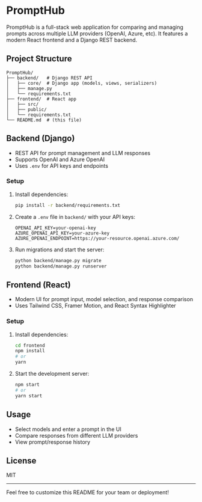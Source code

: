# PromptHub

PromptHub is a full-stack web application for comparing and managing prompts across multiple LLM providers (OpenAI, Azure, etc). It features a modern React frontend and a Django REST backend.

## Project Structure

```
PromptHub/
├── backend/   # Django REST API
│   ├── core/  # Django app (models, views, serializers)
│   ├── manage.py
│   └── requirements.txt
├── frontend/  # React app
│   ├── src/
│   ├── public/
│   └── requirements.txt
└── README.md  # (this file)
```

## Backend (Django)
- REST API for prompt management and LLM responses
- Supports OpenAI and Azure OpenAI
- Uses `.env` for API keys and endpoints

### Setup
1. Install dependencies:
   ```sh
   pip install -r backend/requirements.txt
   ```
2. Create a `.env` file in `backend/` with your API keys:
   ```env
   OPENAI_API_KEY=your-openai-key
   AZURE_OPENAI_API_KEY=your-azure-key
   AZURE_OPENAI_ENDPOINT=https://your-resource.openai.azure.com/
   ```
3. Run migrations and start the server:
   ```sh
   python backend/manage.py migrate
   python backend/manage.py runserver
   ```

## Frontend (React)
- Modern UI for prompt input, model selection, and response comparison
- Uses Tailwind CSS, Framer Motion, and React Syntax Highlighter

### Setup
1. Install dependencies:
   ```sh
   cd frontend
   npm install
   # or
   yarn
   ```
2. Start the development server:
   ```sh
   npm start
   # or
   yarn start
   ```

## Usage
- Select models and enter a prompt in the UI
- Compare responses from different LLM providers
- View prompt/response history

## License
MIT

---
Feel free to customize this README for your team or deployment!
